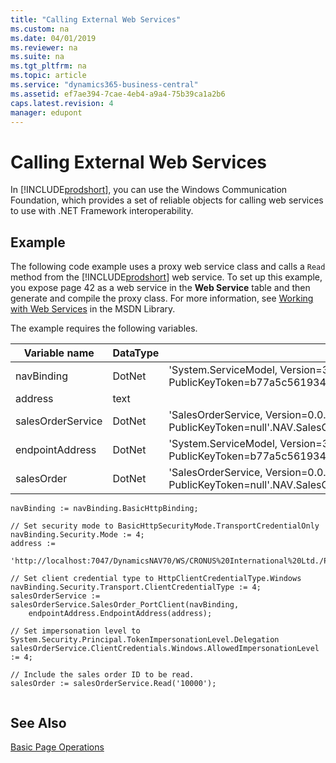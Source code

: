 ```yaml
---
title: "Calling External Web Services"
ms.custom: na
ms.date: 04/01/2019
ms.reviewer: na
ms.suite: na
ms.tgt_pltfrm: na
ms.topic: article
ms.service: "dynamics365-business-central"
ms.assetid: ef7ae394-7cae-4eb4-a9a4-75b39ca1a2b6
caps.latest.revision: 4
manager: edupont
---
```

# Calling External Web Services
In [!INCLUDE[prodshort](../developer/includes/prodshort.md)], you can use the Windows Communication Foundation, which provides a set of reliable objects for calling web services to use with .NET Framework interoperability.  
  
## Example  
 The following code example uses a proxy web service class and calls a `Read` method from the [!INCLUDE[prodshort](../developer/includes/prodshort.md)] web service. To set up this example, you expose page 42 as a web service in the **Web Service** table and then generate and compile the proxy class. For more information, see [Working with Web Services](http://go.microsoft.com/fwlink/?LinkID=157145) in the MSDN Library.  
  
 The example requires the following variables.  
  
|Variable name|DataType|SubType|Length|  
|-------------------|--------------|-------------|------------|  
|navBinding|DotNet|'System.ServiceModel, Version=3.0.0.0, Culture=neutral, PublicKeyToken=b77a5c561934e089'.System.ServiceModel.BasicHttpBinding||  
|address|text||256|  
|salesOrderService|DotNet|'SalesOrderService, Version=0.0.0.0, Culture=neutral, PublicKeyToken=null'.NAV.SalesOrderService.SalesOrder\_PortClient||  
|endpointAddress|DotNet|'System.ServiceModel, Version=3.0.0.0, Culture=neutral, PublicKeyToken=b77a5c561934e089'.System.ServiceModel.EndpointAddress||  
|salesOrder|DotNet|'SalesOrderService, Version=0.0.0.0, Culture=neutral, PublicKeyToken=null'.NAV.SalesOrderService.SalesOrder||  
  
```  
navBinding := navBinding.BasicHttpBinding;  
  
// Set security mode to BasicHttpSecurityMode.TransportCredentialOnly  
navBinding.Security.Mode := 4;   
address :=   
    'http://localhost:7047/DynamicsNAV70/WS/CRONUS%20International%20Ltd./Page/SalesOrder';  
  
// Set client credential type to HttpClientCredentialType.Windows  
navBinding.Security.Transport.ClientCredentialType := 4;  
salesOrderService := salesOrderService.SalesOrder_PortClient(navBinding,  
    endpointAddress.EndpointAddress(address);  
  
// Set impersonation level to System.Security.Principal.TokenImpersonationLevel.Delegation  
salesOrderService.ClientCredentials.Windows.AllowedImpersonationLevel := 4;  
  
// Include the sales order ID to be read.  
salesOrder := salesOrderService.Read('10000');  
  
```
## See Also  
 [Basic Page Operations](Basic-Page-Operations.md)
